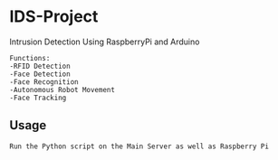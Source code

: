 # IDS-Project

Intrusion Detection Using RaspberryPi and Arduino
```
Functions:
-RFID Detection
-Face Detection
-Face Recognition
-Autonomous Robot Movement
-Face Tracking
```
## Usage
```
Run the Python script on the Main Server as well as Raspberry Pi
```
